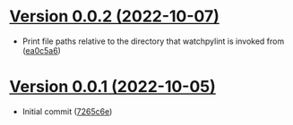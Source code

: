 [Version 0.0.2 (2022-10-07)](https://pypi.org/project/watchpylint/0.0.2/)
============================

* Print file paths relative to the directory that watchpylint is invoked from ([ea0c5a6](https://gitlab.com/ktpanda/watchpylint/-/commit/ea0c5a690af758cc862c069d479e67d0b03ef9b6))


[Version 0.0.1 (2022-10-05)](https://pypi.org/project/watchpylint/0.0.1/)
============================

* Initial commit ([7265c6e](https://gitlab.com/ktpanda/watchpylint/-/commit/7265c6e7ff4b6ab760b805992f29d6913f2da723))

